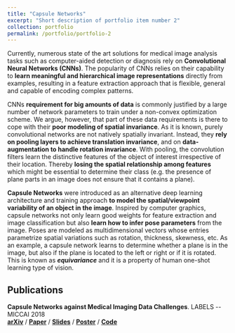 ```yaml
---
title: "Capsule Networks"
excerpt: "Short description of portfolio item number 2"
collection: portfolio
permalink: /portfolio/portfolio-2
---
```


Currently, numerous state of the art solutions for medical image analysis tasks such as computer-aided detection or diagnosis rely on **Convolutional Neural Networks (CNNs)**. The popularity of CNNs relies on their capability to **learn meaningful and hierarchical image representations** directly from examples, resulting in a feature extraction approach that is flexible, general and capable of encoding complex patterns.

CNNs **requirement for big amounts of data** is commonly justified by a large number of network parameters to train under a non-convex optimization scheme. We argue, however, that part of these data requirements is there to cope with their **poor modeling of spatial invariance**. As it is known, purely convolutional networks are not natively spatially invariant. Instead, they **rely on pooling layers to achieve translation invariance**, and on **data-augmentation to handle rotation invariance**. With pooling, the convolution filters learn the distinctive features of the object of interest irrespective of their location. Thereby **losing the spatial relationship among features** which might be essential to determine their class (e.g. the presence of plane parts in an image does not ensure that it contains a plane).

**Capsule Networks** were introduced as an alternative deep learning architecture and training approach **to model the spatial/viewpoint variability of an object in the image**. Inspired by computer graphics, capsule networks not only learn good weights for feature extraction and image classification but also **learn how to infer pose parameters** from the image. Poses are modeled as multidimensional vectors whose entries parametrize spatial variations such as rotation, thickness, skewness, etc. As an example, a capsule network learns to determine whether a plane is in the image, but also if the plane is located to the left or right or if it is rotated. This is known as ***equivariance*** and it is a property of human one-shot learning type of vision.


## Publications
**Capsule Networks against Medical Imaging Data Challenges**. LABELS -- MICCAI 2018  
**[arXiv](https://arxiv.org/abs/1807.07559)** / **[Paper](https://link.springer.com/chapter/10.1007%2F978-3-030-01364-6_17)** / **[Slides](https://www.upf.edu/documents/227877672/228393595/labels18_slides.pdf/82bdbff1-99e3-f538-bef4-aba78253c548)** / **[Poster](https://www.upf.edu/documents/227877672/228393595/labels18_poster.pdf/e38c8fbf-fe25-1240-9756-f5899f86f957)** / **[Code](https://github.com/ameliajimenez/capsule-networks-medical-data-challenges)**